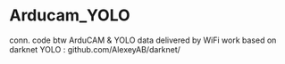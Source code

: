 # Arducam_YOLO
conn. code btw ArduCAM &amp; YOLO data delivered by WiFi
work based on darknet YOLO : github.com/AlexeyAB/darknet/

